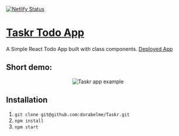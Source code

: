 [![Netlify Status](https://api.netlify.com/api/v1/badges/ed184cb6-6bde-41e2-a42d-a4cdaa5a546b/deploy-status)](https://app.netlify.com/sites/dorabelme/deploys)

# [Taskr Todo App](https://taskr-todo.netlify.app)

A Simple React Todo App built with class components.
[Deployed App](https://taskr-todo.netlify.app)

## Short demo:

<p align ="center">
<img src="./taskr1.gif" alt="Taskr app example">
</p>

## Installation

1. `git clone git@github.com:dorabelme/Taskr.git`
2. `npm install`
3. `npm start`
